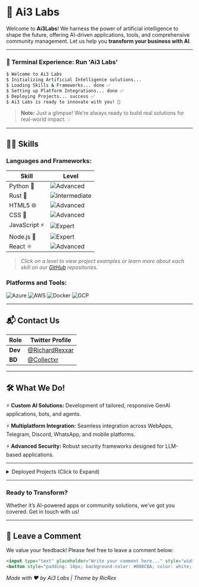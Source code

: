 # 🌌 Ai3 Labs

Welcome to **Ai3Labs**! We harness the power of artificial intelligence to shape the future, offering AI-driven applications, tools, and comprehensive community management. Let us help you **transform your business with AI**.

---

### **🚀 Terminal Experience: Run 'Ai3 Labs'**

```bash
$ Welcome to Ai3 Labs
$ Initializing Artificial Intelligence solutions...
$ Loading Skills & Frameworks... done ✅
$ Setting up Platform Integrations... done ✅
$ Deploying Projects... success ✅
$ Ai3 Labs is ready to innovate with you! 🎉
```

> **Note:** Just a glimpse! We’re always ready to build real solutions for real-world impact. 💡

---

## 👨‍💻 Skills

### **Languages and Frameworks:**

| Skill         | Level                   |
|---------------|-------------------------|
| Python 🐍     | ![Advanced](https://img.shields.io/badge/Level-Advanced-blue) |
| Rust 🦀       | ![Intermediate](https://img.shields.io/badge/Level-Intermediate-yellow) |
| HTML5 🌐     | ![Advanced](https://img.shields.io/badge/Level-Advanced-blue) |
| CSS 🌺       | ![Advanced](https://img.shields.io/badge/Level-Advanced-blue) |
| JavaScript ⚡ | ![Expert](https://img.shields.io/badge/Level-Expert-green) |
| Node.js 🚀    | ![Expert](https://img.shields.io/badge/Level-Expert-green) |
| React ⚛️      | ![Advanced](https://img.shields.io/badge/Level-Advanced-blue) |

> *Click on a level to view project examples or learn more about each skill on our [GitHub](#) repositories.*

### **Platforms and Tools:**
![Azure](https://img.shields.io/badge/Azure-Ready-0089D6?style=flat&logo=microsoftazure&logoColor=white)
![AWS](https://img.shields.io/badge/AWS-Configured-232F3E?style=flat&logo=amazonaws&logoColor=white)
![Docker](https://img.shields.io/badge/Docker-Deployed-2496ED?style=flat&logo=docker&logoColor=white)
![GCP](https://img.shields.io/badge/GCP-Optimized-4285F4?style=flat&logo=googlecloud&logoColor=white)

---

## 📬 Contact Us

| Role      | Twitter Profile                                        |
|-----------|--------------------------------------------------------|
| **Dev**   | [@RichardRexxar](https://twitter.com/RichardRexxar)    |
| **BD**    | [@Collectxr](https://twitter.com/Collectxrnft)         |

---

## 🛠️ What We Do!

⚡ **Custom AI Solutions:** Development of tailored, responsive GenAI applications, bots, and agents.

⚡ **Multiplatform Integration:** Seamless integration across WebApps, Telegram, Discord, WhatsApp, and mobile platforms.

⚡ **Advanced Security:** Robust security frameworks designed for LLM-based applications.

---

<details>
<summary>Deployed Projects (Click to Expand)</summary>

- **BREG for iLuminary.AI:** Advanced AI assistant chatbot.
- **FreeName Support Community Bot:** Community support bot with data scraping functionalities.
- **DeFinity AI Assistant:** Market assistant with API integrations and advanced retrieval capabilities.
- **AI News Aggregator:** Automated monitoring of RSS feeds, filtering based on keywords and AI relevance.
- **Ultimate X.com Scraper:** Custom scraper for X.com without using official APIs.
- **Collectxr Community Moderator:** AI-powered moderation bot for the Collectxr Community.

</details>

---

### Ready to Transform?

Whether it’s AI-powered apps or community solutions, we’ve got you covered. Get in touch with us!

---

## 💬 Leave a Comment

We value your feedback! Please feel free to leave a comment below:

```html
<input type="text" placeholder="Write your comment here..." style="width: 80%; padding: 10px; margin-top: 10px;" />
<button style="padding: 10px; background-color: #008CBA; color: white; border: none; cursor: pointer;">Post Comment</button>
```

_Made with ❤️ by Ai3 Labs | Theme by RicRex_
